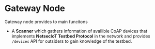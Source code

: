 # Gateway Node

Gateway node provides to main funcitons
* A **Scanner** which gathers information of availible CoAP devices that implements **NetsecIoT Testbed Protocol** in the network and provides `/devices` API for outsiders to gain knowledge of the testbed.
